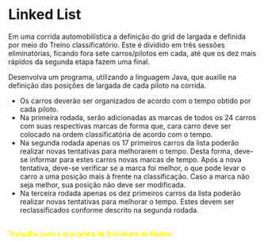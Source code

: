 # Linked List
<p>Em uma corrida automobilística a definição do grid de largada e definida por meio do Treino classificatório. Este é dividido em três sessões eliminatórias, ficando fora sete carros/pilotos em cada, até que os dez mais rápidos da segunda etapa fazem uma final.</p>
<p>Desenvolva um programa, utilizando a linguagem Java, que auxilie na definição das posições de largada de cada piloto na corrida.</p>
<ul>
  <li>Os carros deverão ser organizados de acordo com o tempo obtido por cada piloto.</li>
  <li>Na primeira rodada, serão adicionadas as marcas de todos os 24 carros com suas respectivas marcas de forma que, cara carro deve ser colocado na ordem classificatória de           acordo com o tempo.</li>
  <li>Na segunda rodada apenas os 17 primeiros carros da lista poderão realizar novas tentativas para melhorarem o tempo. Desta forma, deve-se informar para estes carros novas       marcas de tempo. Após a nova tentativa, deve-se verificar se a marca foi melhor, o que pode levar o carro a uma posição mais à frente na classificação. Caso a marca não seja       melhor, sua posição não deve ser modificada.</li>
  <li>Na terceira rodada apenas os dez primeiros carros da lista poderão realizar novas tentativas para melhorar o tempo. Estes devem ser reclassificados conforme descrito na       segunda rodada.</li>
</ul>  
  <font color="yellow"><br><b>Trabalho para a disciplina de Estrutura de Dados.</b></font>
